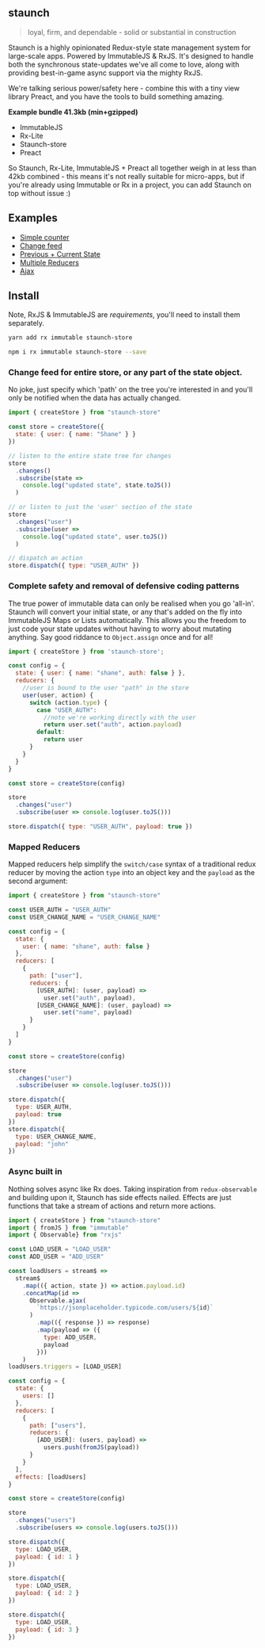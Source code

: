 ## staunch

> loyal, firm, and dependable - solid or substantial in construction

Staunch is a highly opinionated Redux-style state management system for large-scale apps. Powered by 
ImmutableJS & RxJS. It's designed to handle both the synchronous state-updates we've all come to love, along
with providing best-in-game async support via the mighty RxJS.
 
We're talking serious power/safety here - combine this with a tiny view library Preact, and you have the tools
to build something amazing.

**Example bundle 41.3kb (min+gzipped)**

 - ImmutableJS
 - Rx-Lite
 - Staunch-store
 - Preact

So Staunch, Rx-Lite, ImmutableJS + Preact all together weigh in at less than 42kb combined - this means it's 
not really suitable for micro-apps, but if you're already using Immutable or Rx in a project, you can add Staunch
on top without issue :)

## Examples

 - [Simple counter](https://jsfiddle.net/v427t3bo/)
 - [Change feed](https://jsfiddle.net/5wgncryx/)
 - [Previous + Current State](https://jsfiddle.net/e35zznhr/2/)
 - [Multiple Reducers](https://jsfiddle.net/xhzps4z8/)
 - [Ajax](https://jsfiddle.net/bvssgo6r/3/)

## Install

Note, RxJS & ImmutableJS are *requirements*, you'll need to install them separately. 

```bash
yarn add rx immutable staunch-store

npm i rx immutable staunch-store --save
```

### Change feed for entire store, or any part of the state object. 
No joke, just specify which 'path' on the tree you're interested in and you'll only be notified
when the data has actually changed.

```js
import { createStore } from "staunch-store"

const store = createStore({
  state: { user: { name: "Shane" } }
})

// listen to the entire state tree for changes
store
  .changes()
  .subscribe(state =>
    console.log("updated state", state.toJS())
  )

// or listen to just the 'user' section of the state
store
  .changes("user")
  .subscribe(user =>
    console.log("updated state", user.toJS())
  )

// dispatch an action
store.dispatch({ type: "USER_AUTH" })
```

### Complete safety and removal of defensive coding patterns
The true power of immutable data can only be realised when you go 'all-in'. Staunch will 
convert your initial state, or any that's added on the fly into ImmutableJS Maps or Lists automatically. 
This allows you the freedom to just code your state updates without having to worry about mutating anything. 
Say good riddance to `Object.assign` once and for all!

```js
import { createStore } from 'staunch-store';

const config = {
  state: { user: { name: "shane", auth: false } },
  reducers: {
    //user is bound to the user "path" in the store
    user(user, action) {
      switch (action.type) {
        case "USER_AUTH":
          //note we're working directly with the user
          return user.set("auth", action.payload)
        default:
          return user
      }
    }
  }
}

const store = createStore(config)

store
  .changes("user")
  .subscribe(user => console.log(user.toJS()))

store.dispatch({ type: "USER_AUTH", payload: true })
```

### Mapped Reducers
Mapped reducers help simplify the `switch/case` syntax of a traditional redux reducer by moving
the action `type` into an object key and the `payload` as the second argument:

```js
import { createStore } from "staunch-store"

const USER_AUTH = "USER_AUTH"
const USER_CHANGE_NAME = "USER_CHANGE_NAME"

const config = {
  state: {
    user: { name: "shane", auth: false }
  },
  reducers: [
    {
      path: ["user"],
      reducers: {
        [USER_AUTH]: (user, payload) =>
          user.set("auth", payload),
        [USER_CHANGE_NAME]: (user, payload) =>
          user.set("name", payload)
      }
    }
  ]
}

const store = createStore(config)

store
  .changes("user")
  .subscribe(user => console.log(user.toJS()))

store.dispatch({
  type: USER_AUTH,
  payload: true
})
store.dispatch({
  type: USER_CHANGE_NAME,
  payload: "john"
})
```

### Async built in
Nothing solves async like Rx does. Taking inspiration from `redux-observable` and building upon it, 
Staunch has side effects nailed. Effects are just functions that take a stream of actions
 and return more actions. 


```js
import { createStore } from "staunch-store"
import { fromJS } from "immutable"
import { Observable} from "rxjs"

const LOAD_USER = "LOAD_USER"
const ADD_USER = "ADD_USER"

const loadUsers = stream$ =>
  stream$
    .map(({ action, state }) => action.payload.id)
    .concatMap(id =>
      Observable.ajax(
        `https://jsonplaceholder.typicode.com/users/${id}`
      )
        .map(({ response }) => response)
        .map(payload => ({
          type: ADD_USER,
          payload
        }))
    )
loadUsers.triggers = [LOAD_USER]

const config = {
  state: {
    users: []
  },
  reducers: [
    {
      path: ["users"],
      reducers: {
        [ADD_USER]: (users, payload) =>
          users.push(fromJS(payload))
      }
    }
  ],
  effects: [loadUsers]
}

const store = createStore(config)

store
  .changes("users")
  .subscribe(users => console.log(users.toJS()))

store.dispatch({
  type: LOAD_USER,
  payload: { id: 1 }
})

store.dispatch({
  type: LOAD_USER,
  payload: { id: 2 }
})

store.dispatch({
  type: LOAD_USER,
  payload: { id: 3 }
})

```
